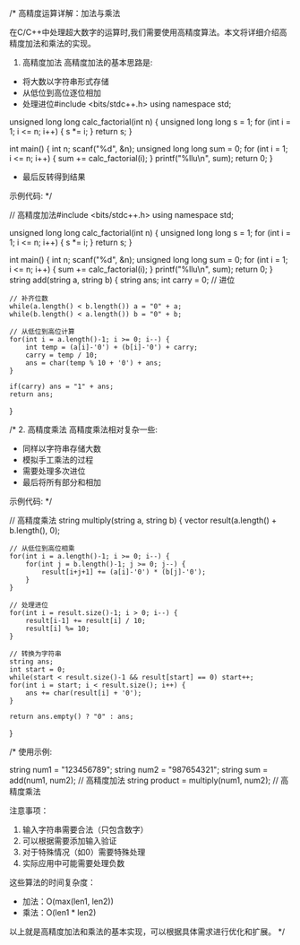 /*
高精度运算详解：加法与乘法

在C/C++中处理超大数字的运算时,我们需要使用高精度算法。本文将详细介绍高精度加法和乘法的实现。

1. 高精度加法
高精度加法的基本思路是:
- 将大数以字符串形式存储
- 从低位到高位逐位相加
- 处理进位#include <bits/stdc++.h>
using namespace std;

unsigned long long calc_factorial(int n) {
    unsigned long long s = 1;
    for (int i = 1; i <= n; i++) {
        s *= i;
    }
    return s;
}

int main() {
    int n;
    scanf("%d", &n);
    unsigned long long sum = 0;
    for (int i = 1; i <= n; i++) {
        sum += calc_factorial(i);
    }
    printf("%llu\n", sum);
    return 0;
}
- 最后反转得到结果

示例代码:
*/

// 高精度加法#include <bits/stdc++.h>
using namespace std;

unsigned long long calc_factorial(int n) {
    unsigned long long s = 1;
    for (int i = 1; i <= n; i++) {
        s *= i;
    }
    return s;
}

int main() {
    int n;
    scanf("%d", &n);
    unsigned long long sum = 0;
    for (int i = 1; i <= n; i++) {
        sum += calc_factorial(i);
    }
    printf("%llu\n", sum);
    return 0;
}
string add(string a, string b) {
    string ans;
    int carry = 0;  // 进位
    
    // 补齐位数
    while(a.length() < b.length()) a = "0" + a;
    while(b.length() < a.length()) b = "0" + b;
    
    // 从低位到高位计算
    for(int i = a.length()-1; i >= 0; i--) {
        int temp = (a[i]-'0') + (b[i]-'0') + carry;
        carry = temp / 10;
        ans = char(temp % 10 + '0') + ans;
    }
    
    if(carry) ans = "1" + ans;
    return ans;
}

/*
2. 高精度乘法
高精度乘法相对复杂一些:
- 同样以字符串存储大数
- 模拟手工乘法的过程
- 需要处理多次进位
- 最后将所有部分和相加

示例代码:
*/

// 高精度乘法
string multiply(string a, string b) {
    vector<int> result(a.length() + b.length(), 0);
    
    // 从低位到高位相乘
    for(int i = a.length()-1; i >= 0; i--) {
        for(int j = b.length()-1; j >= 0; j--) {
            result[i+j+1] += (a[i]-'0') * (b[j]-'0');
        }
    }
    
    // 处理进位
    for(int i = result.size()-1; i > 0; i--) {
        result[i-1] += result[i] / 10;
        result[i] %= 10;
    }
    
    // 转换为字符串
    string ans;
    int start = 0;
    while(start < result.size()-1 && result[start] == 0) start++;
    for(int i = start; i < result.size(); i++) {
        ans += char(result[i] + '0');
    }
    
    return ans.empty() ? "0" : ans;
}

/*
使用示例:

string num1 = "123456789";
string num2 = "987654321";
string sum = add(num1, num2);      // 高精度加法
string product = multiply(num1, num2); // 高精度乘法

注意事项：
1. 输入字符串需要合法（只包含数字）
2. 可以根据需要添加输入验证
3. 对于特殊情况（如0）需要特殊处理
4. 实际应用中可能需要处理负数

这些算法的时间复杂度：
- 加法：O(max(len1, len2))
- 乘法：O(len1 * len2)

以上就是高精度加法和乘法的基本实现，可以根据具体需求进行优化和扩展。
*/

